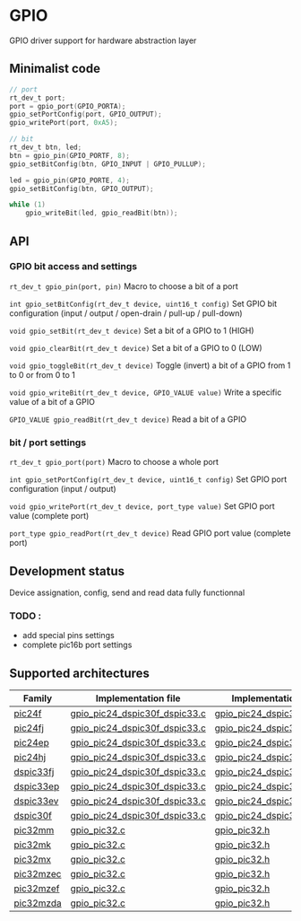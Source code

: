 # GPIO
GPIO driver support for hardware abstraction layer

## Minimalist code

```C
// port
rt_dev_t port;
port = gpio_port(GPIO_PORTA);
gpio_setPortConfig(port, GPIO_OUTPUT);
gpio_writePort(port, 0xA5);

// bit
rt_dev_t btn, led;
btn = gpio_pin(GPIO_PORTF, 8);
gpio_setBitConfig(btn, GPIO_INPUT | GPIO_PULLUP);

led = gpio_pin(GPIO_PORTE, 4);
gpio_setBitConfig(btn, GPIO_OUTPUT);

while (1)
    gpio_writeBit(led, gpio_readBit(btn));

```

## API

### GPIO bit access and settings

`rt_dev_t gpio_pin(port, pin)` Macro to choose a bit of a port

`int gpio_setBitConfig(rt_dev_t device, uint16_t config)` Set GPIO bit configuration (input / output / open-drain / pull-up / pull-down)

`void gpio_setBit(rt_dev_t device)` Set a bit of a GPIO to 1 (HIGH)

`void gpio_clearBit(rt_dev_t device)` Set a bit of a GPIO to 0 (LOW)

`void gpio_toggleBit(rt_dev_t device)` Toggle (invert) a bit of a GPIO from 1 to 0 or from 0 to 1

`void gpio_writeBit(rt_dev_t device, GPIO_VALUE value)` Write a specific value of a bit of a GPIO

`GPIO_VALUE gpio_readBit(rt_dev_t device)` Read a bit of a GPIO

### bit / port settings

`rt_dev_t gpio_port(port)` Macro to choose a whole port

`int gpio_setPortConfig(rt_dev_t device, uint16_t config)` Set GPIO port configuration (input / output)

`void gpio_writePort(rt_dev_t device, port_type value)` Set GPIO port value (complete port)

`port_type gpio_readPort(rt_dev_t device)` Read GPIO port value (complete port)

## Development status
Device assignation, config, send and read data fully functionnal

### TODO :
+ add special pins settings
+ complete pic16b port settings

## Supported architectures

|Family|Implementation file|Implementation header|
|------|-------------------|---------------------|
|[pic24f](../../../archi/pic24f/README.md)|[gpio_pic24_dspic30f_dspic33.c](gpio_pic24_dspic30f_dspic33.c)|[gpio_pic24_dspic30f_dspic33.h](gpio_pic24_dspic30f_dspic33.h)|
|[pic24fj](../../../archi/pic24fj/README.md)|[gpio_pic24_dspic30f_dspic33.c](gpio_pic24_dspic30f_dspic33.c)|[gpio_pic24_dspic30f_dspic33.h](gpio_pic24_dspic30f_dspic33.h)|
|[pic24ep](../../../archi/pic24ep/README.md)|[gpio_pic24_dspic30f_dspic33.c](gpio_pic24_dspic30f_dspic33.c)|[gpio_pic24_dspic30f_dspic33.h](gpio_pic24_dspic30f_dspic33.h)|
|[pic24hj](../../../archi/pic24hj/README.md)|[gpio_pic24_dspic30f_dspic33.c](gpio_pic24_dspic30f_dspic33.c)|[gpio_pic24_dspic30f_dspic33.h](gpio_pic24_dspic30f_dspic33.h)|
|[dspic33fj](../../../archi/dspic33fj/README.md)|[gpio_pic24_dspic30f_dspic33.c](gpio_pic24_dspic30f_dspic33.c)|[gpio_pic24_dspic30f_dspic33.h](gpio_pic24_dspic30f_dspic33.h)|
|[dspic33ep](../../../archi/dspic33ep/README.md)|[gpio_pic24_dspic30f_dspic33.c](gpio_pic24_dspic30f_dspic33.c)|[gpio_pic24_dspic30f_dspic33.h](gpio_pic24_dspic30f_dspic33.h)|
|[dspic33ev](../../../archi/dspic33ev/README.md)|[gpio_pic24_dspic30f_dspic33.c](gpio_pic24_dspic30f_dspic33.c)|[gpio_pic24_dspic30f_dspic33.h](gpio_pic24_dspic30f_dspic33.h)|
|[dspic30f](../../../archi/dspic30f/README.md)|[gpio_pic24_dspic30f_dspic33.c](gpio_pic24_dspic30f_dspic33.c)|[gpio_pic24_dspic30f_dspic33.h](gpio_pic24_dspic30f_dspic33.h)|
|[pic32mm](../../../archi/pic32mm/README.md)|[gpio_pic32.c](gpio_pic32.c)|[gpio_pic32.h](gpio_pic32.h)|
|[pic32mk](../../../archi/pic32mk/README.md)|[gpio_pic32.c](gpio_pic32.c)|[gpio_pic32.h](gpio_pic32.h)|
|[pic32mx](../../../archi/pic32mx/README.md)|[gpio_pic32.c](gpio_pic32.c)|[gpio_pic32.h](gpio_pic32.h)|
|[pic32mzec](../../../archi/pic32mzec/README.md)|[gpio_pic32.c](gpio_pic32.c)|[gpio_pic32.h](gpio_pic32.h)|
|[pic32mzef](../../../archi/pic32mzef/README.md)|[gpio_pic32.c](gpio_pic32.c)|[gpio_pic32.h](gpio_pic32.h)|
|[pic32mzda](../../../archi/pic32mzda/README.md)|[gpio_pic32.c](gpio_pic32.c)|[gpio_pic32.h](gpio_pic32.h)|
